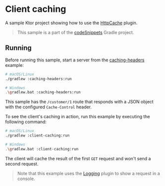 # Client caching

A sample Ktor project showing how to use the [HttpCache](https://ktor.io/docs/client-caching.html) plugin.

> This sample is a part of the [codeSnippets](../../README.md) Gradle project.

## Running

Before running this sample, start a server from the [caching-headers](../caching-headers) example:
```bash
# macOS/Linux
./gradlew :caching-headers:run

# Windows
.\gradlew.bat :caching-headers:run
```

This sample has the `/customer/1` route that responds with a JSON object with the configured `Cache-Control` header.

To see the client's caching in action, run this example by executing the following command:

```bash
# macOS/Linux
./gradlew :client-caching:run

# Windows
.\gradlew.bat :client-caching:run
```

The client will cache the result of the first `GET` request and won't send a second request.

> Note that this example uses the [Logging](https://ktor.io/docs/client-logging.html) plugin to show a request in a console.
